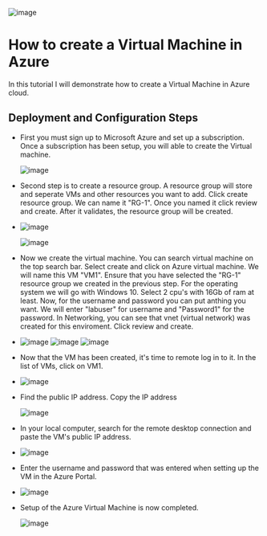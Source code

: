 ![image](https://github.com/AntIT-1/Creating-VM/assets/141161539/a66b6e77-0c17-4f6d-8fea-81304c3beadc)



<h1>How to create a Virtual Machine in Azure </h1>
In this tutorial I will demonstrate how to create a Virtual Machine in Azure cloud.<br />


<h2>Deployment and Configuration Steps</h2>

- First you must sign up to Microsoft Azure and set up a subscription. Once a subscription has been setup, you will able to create the Virtual machine.
  
  ![image](https://github.com/AntIT-1/Creating-VM/assets/141161539/e02f85cd-619b-482a-8a7c-2e444558b869)
 
- Second step is to create a resource group. A resource group will store and seperate VMs and other resources you want to add. Click create resource group. We can name it "RG-1". Once you named it click review and create. After it validates, the resource group will be created.
- 
  ![image](https://github.com/AntIT-1/Creating-VM/assets/141161539/4ca0f03b-39f9-4aa3-b604-84a465bc7934)

  ![image](https://github.com/AntIT-1/Creating-VM/assets/141161539/75c06045-b498-48d5-9486-8cca76b83a5f)

- Now we create the virtual machine. You can search virtual machine on the top search bar. Select create and click on Azure virtual machine. We will name this VM "VM1". Ensure that you have selected the "RG-1" resource group we created in the previous step. For the operating system we will go with Windows 10. Select 2 cpu's with 16Gb of ram at least. Now, for the username and password you can put anthing you want. We will enter "labuser" for username and "Password1" for the password. In Networking, you can see that vnet (virtual network) was created for this enviroment. Click review and create.
- 
  ![image](https://github.com/AntIT-1/Creating-VM/assets/141161539/19863f09-e44b-4d7d-bc23-38514010ff55)
  ![image](https://github.com/AntIT-1/Creating-VM/assets/141161539/7f2f5a67-3841-4222-85fb-9793539a50e9)
  ![image](https://github.com/AntIT-1/Creating-VM/assets/141161539/55b7db94-07ed-469c-aed8-03579125aeab)
  


  

- Now that the VM has been created, it's time to remote log in to it. In the list of VMs, click on VM1.
- 
  ![image](https://github.com/AntIT-1/Creating-VM/assets/141161539/8f8214ec-43d2-403d-aa44-2e58becb890d)
- Find the public IP address. Copy the IP address
  
  ![image](https://github.com/AntIT-1/Creating-VM/assets/141161539/16fe094c-ea18-4542-b223-9c2e5907ef3d)
- In your local computer, search for the remote desktop connection and paste the VM's public IP address.
- 
  ![image](https://github.com/AntIT-1/Creating-VM/assets/141161539/b9b2b8c6-79c7-45d1-897c-1fe933948a2b)
- Enter the username and password that was entered when setting up the VM in the Azure Portal.
- 
  ![image](https://github.com/AntIT-1/Creating-VM/assets/141161539/2e2033d2-db24-4cbd-a65a-61abe3f82775)
  
- Setup of the Azure Virtual Machine is now completed.

  ![image](https://github.com/AntIT-1/Creating-VM/assets/141161539/8a7fc551-86b5-4cbf-92ec-30063b48cacd)





